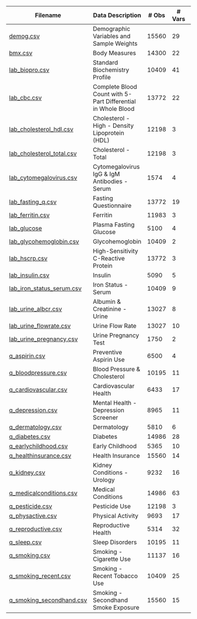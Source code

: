 Filename|Data Description| # Obs| # Vars|Documentation
--------|----------------|-------|-------|-------------
[demog.csv](https://raw.githubusercontent.com/NeuroDataDesign/ProgLearn_2021-2022/main/Tiffany_Chu/NHANES_Data/CSV/demog.csv)|Demographic Variables and Sample Weights|15560|29|[P_DEMO Doc](https://wwwn.cdc.gov/Nchs/Nhanes/2017-2018/P_DEMO.htm)
[bmx.csv](https://raw.githubusercontent.com/NeuroDataDesign/ProgLearn_2021-2022/main/Tiffany_Chu/NHANES_Data/CSV/bmx.csv)|Body Measures|14300|22|[P_BMX Doc](https://wwwn.cdc.gov/Nchs/Nhanes/2017-2018/P_BMX.htm)
[lab_biopro.csv](https://raw.githubusercontent.com/NeuroDataDesign/ProgLearn_2021-2022/main/Tiffany_Chu/NHANES_Data/CSV/lab_biopro.csv)|Standard Biochemistry Profile|10409|41|[P_BIOPRO.htm](https://wwwn.cdc.gov/Nchs/Nhanes/2017-2018/P_BIOPRO.htm)
[lab_cbc.csv](https://raw.githubusercontent.com/NeuroDataDesign/ProgLearn_2021-2022/main/Tiffany_Chu/NHANES_Data/CSV/lab_cbc.csv)|Complete Blood Count with 5-Part Differential in Whole Blood|13772|22|[P_HDL.htm](https://wwwn.cdc.gov/Nchs/Nhanes/2017-2018/P_HDL.htm)
[lab_cholesterol_hdl.csv](https://raw.githubusercontent.com/NeuroDataDesign/ProgLearn_2021-2022/main/Tiffany_Chu/NHANES_Data/CSV/lab_cholesterol_hdl.csv)|Cholesterol - High - Density Lipoprotein (HDL)|12198|3|[P_TCHOL.htm](https://wwwn.cdc.gov/Nchs/Nhanes/2017-2018/P_TCHOL.htm)
[lab_cholesterol_total.csv](https://raw.githubusercontent.com/NeuroDataDesign/ProgLearn_2021-2022/main/Tiffany_Chu/NHANES_Data/CSV/lab_cholesterol_total.csv)|Cholesterol - Total|12198|3|[P_CBC.htm](https://wwwn.cdc.gov/Nchs/Nhanes/2017-2018/P_CBC.htm)
[lab_cytomegalovirus.csv](https://raw.githubusercontent.com/NeuroDataDesign/ProgLearn_2021-2022/main/Tiffany_Chu/NHANES_Data/CSV/lab_cytomegalovirus.csv)|Cytomegalovirus IgG & IgM Antibodies - Serum|1574|4|[P_CMV.htm](https://wwwn.cdc.gov/Nchs/Nhanes/2017-2018/P_CMV.htm)
[lab_fasting_q.csv](https://raw.githubusercontent.com/NeuroDataDesign/ProgLearn_2021-2022/main/Tiffany_Chu/NHANES_Data/CSV/lab_fasting_q.csv)|Fasting Questionnaire|13772|19|[P_FASTQX.htm](https://wwwn.cdc.gov/Nchs/Nhanes/2017-2018/P_FASTQX.htm)
[lab_ferritin.csv](https://raw.githubusercontent.com/NeuroDataDesign/ProgLearn_2021-2022/main/Tiffany_Chu/NHANES_Data/CSV/lab_ferritin.csv)|Ferritin|11983|3|[P_FERTIN.htm](https://wwwn.cdc.gov/Nchs/Nhanes/2017-2018/P_FERTIN.htm)
[lab_glucose](https://raw.githubusercontent.com/NeuroDataDesign/ProgLearn_2021-2022/main/Tiffany_Chu/NHANES_Data/CSV/lab_glucose)|Plasma Fasting Glucose|5100|4|[P_GLU.htm](https://wwwn.cdc.gov/Nchs/Nhanes/2017-2018/P_GLU.htm)
[lab_glycohemoglobin.csv](https://raw.githubusercontent.com/NeuroDataDesign/ProgLearn_2021-2022/main/Tiffany_Chu/NHANES_Data/CSV/lab_glycohemoglobin.csv)|Glycohemoglobin|10409|2|[P_GHB.htm](https://wwwn.cdc.gov/Nchs/Nhanes/2017-2018/P_GHB.htm)
[lab_hscrp.csv](https://raw.githubusercontent.com/NeuroDataDesign/ProgLearn_2021-2022/main/Tiffany_Chu/NHANES_Data/CSV/lab_hscrp.csv)|High-Sensitivity C-Reactive Protein|13772|3|[P_HSCRP.htm](https://wwwn.cdc.gov/Nchs/Nhanes/2017-2018/P_HSCRP.htm)
[lab_insulin.csv](https://raw.githubusercontent.com/NeuroDataDesign/ProgLearn_2021-2022/main/Tiffany_Chu/NHANES_Data/CSV/lab_insulin.csv)|Insulin|5090|5|[P_INS.htm](https://wwwn.cdc.gov/Nchs/Nhanes/2017-2018/P_INS.htm)
[lab_iron_status_serum.csv](https://raw.githubusercontent.com/NeuroDataDesign/ProgLearn_2021-2022/main/Tiffany_Chu/NHANES_Data/CSV/lab_iron_status_serum.csv)|Iron Status - Serum|10409|9|[P_FETIB.htm](https://wwwn.cdc.gov/Nchs/Nhanes/2017-2018/P_FETIB.htm)
[lab_urine_albcr.csv](https://raw.githubusercontent.com/NeuroDataDesign/ProgLearn_2021-2022/main/Tiffany_Chu/NHANES_Data/CSV/lab_urine_albcr.csv)|Albumin & Creatinine - Urine|13027|8|[P_ALB_CR.htm](https://wwwn.cdc.gov/Nchs/Nhanes/2017-2018/P_ALB_CR.htm)
[lab_urine_flowrate.csv](https://raw.githubusercontent.com/NeuroDataDesign/ProgLearn_2021-2022/main/Tiffany_Chu/NHANES_Data/CSV/lab_urine_flowrate.csv)|Urine Flow Rate|13027|10|[P_UCFLOW.htm](https://wwwn.cdc.gov/Nchs/Nhanes/2017-2018/P_UCFLOW.htm)
[lab_urine_pregnancy.csv](https://raw.githubusercontent.com/NeuroDataDesign/ProgLearn_2021-2022/main/Tiffany_Chu/NHANES_Data/CSV/lab_urine_pregnancy.csv)|Urine Pregnancy Test|1750|2|[P_UCPREG.htm](https://wwwn.cdc.gov/Nchs/Nhanes/2017-2018/P_UCPREG.htm)
[q_aspirin.csv](https://raw.githubusercontent.com/NeuroDataDesign/ProgLearn_2021-2022/main/Tiffany_Chu/NHANES_Data/CSV/q_aspirin.csv)|Preventive Aspirin Use|6500|4|[P_RXQASA.htm](https://wwwn.cdc.gov/Nchs/Nhanes/2017-2018/P_RXQASA.htm)
[q_bloodpressure.csv](https://raw.githubusercontent.com/NeuroDataDesign/ProgLearn_2021-2022/main/Tiffany_Chu/NHANES_Data/CSV/q_bloodpressure.csv)|Blood Pressure & Cholesterol|10195|11|[P_BPQ.htm](https://wwwn.cdc.gov/Nchs/Nhanes/2017-2018/P_BPQ.htm)
[q_cardiovascular.csv](https://raw.githubusercontent.com/NeuroDataDesign/ProgLearn_2021-2022/main/Tiffany_Chu/NHANES_Data/CSV/q_cardiovascular.csv)|Cardiovascular Health|6433|17|[P_CDQ.htm](https://wwwn.cdc.gov/Nchs/Nhanes/2017-2018/P_CDQ.htm)
[q_depression.csv](https://raw.githubusercontent.com/NeuroDataDesign/ProgLearn_2021-2022/main/Tiffany_Chu/NHANES_Data/CSV/q_depression.csv)|Mental Health - Depression Screener|8965|11|[P_DPQ.htm](https://wwwn.cdc.gov/Nchs/Nhanes/2017-2018/P_DPQ.htm)
[q_dermatology.csv](https://raw.githubusercontent.com/NeuroDataDesign/ProgLearn_2021-2022/main/Tiffany_Chu/NHANES_Data/CSV/q_dermatology.csv)|Dermatology|5810|6|[P_DEQ.htm](https://wwwn.cdc.gov/Nchs/Nhanes/2017-2018/P_DEQ.htm)
[q_diabetes.csv](https://raw.githubusercontent.com/NeuroDataDesign/ProgLearn_2021-2022/main/Tiffany_Chu/NHANES_Data/CSV/q_diabetes.csv)|Diabetes|14986|28|[P_DIQ.htm](https://wwwn.cdc.gov/Nchs/Nhanes/2017-2018/P_DIQ.htm)
[q_earlychildhood.csv](https://raw.githubusercontent.com/NeuroDataDesign/ProgLearn_2021-2022/main/Tiffany_Chu/NHANES_Data/CSV/q_earlychildhood.csv)|Early Childhood|5365|10|[P_ECQ.htm](https://wwwn.cdc.gov/Nchs/Nhanes/2017-2018/P_ECQ.htm)
[q_healthinsurance.csv](https://raw.githubusercontent.com/NeuroDataDesign/ProgLearn_2021-2022/main/Tiffany_Chu/NHANES_Data/CSV/q_healthinsurance.csv)|Health Insurance|15560|14|[P_HIQ.htm](https://wwwn.cdc.gov/Nchs/Nhanes/2017-2018/P_HIQ.htm)
[q_kidney.csv](https://raw.githubusercontent.com/NeuroDataDesign/ProgLearn_2021-2022/main/Tiffany_Chu/NHANES_Data/CSV/q_kidney.csv)|Kidney Conditions - Urology|9232|16|[P_KIQ_U.htm](https://wwwn.cdc.gov/Nchs/Nhanes/2017-2018/P_KIQ_U.htm)
[q_medicalconditions.csv](https://raw.githubusercontent.com/NeuroDataDesign/ProgLearn_2021-2022/main/Tiffany_Chu/NHANES_Data/CSV/q_medicalconditions.csv)|Medical Conditions|14986|63|[P_MCQ.htm](https://wwwn.cdc.gov/Nchs/Nhanes/2017-2018/P_MCQ.htm)
[q_pesticide.csv](https://raw.githubusercontent.com/NeuroDataDesign/ProgLearn_2021-2022/main/Tiffany_Chu/NHANES_Data/CSV/q_pesticide.csv)|Pesticide Use|12198|3|[P_PUQMEC.htm](https://wwwn.cdc.gov/Nchs/Nhanes/2017-2018/P_PUQMEC.htm)
[q_physactive.csv](https://raw.githubusercontent.com/NeuroDataDesign/ProgLearn_2021-2022/main/Tiffany_Chu/NHANES_Data/CSV/q_physactive.csv)|Physical Activity|9693|17|[P_PAQ.htm](https://wwwn.cdc.gov/Nchs/Nhanes/2017-2018/P_PAQ.htm)
[q_reproductive.csv](https://raw.githubusercontent.com/NeuroDataDesign/ProgLearn_2021-2022/main/Tiffany_Chu/NHANES_Data/CSV/q_reproductive.csv)|Reproductive Health|5314|32|[P_RHQ.htm](https://wwwn.cdc.gov/Nchs/Nhanes/2017-2018/P_RHQ.htm)
[q_sleep.csv](https://raw.githubusercontent.com/NeuroDataDesign/ProgLearn_2021-2022/main/Tiffany_Chu/NHANES_Data/CSV/q_sleep.csv)|Sleep Disorders|10195|11|[P_SLQ.htm](https://wwwn.cdc.gov/Nchs/Nhanes/2017-2018/P_SLQ.htm)
[q_smoking.csv](https://raw.githubusercontent.com/NeuroDataDesign/ProgLearn_2021-2022/main/Tiffany_Chu/NHANES_Data/CSV/q_smoking.csv)|Smoking - Cigarette Use|11137|16|[P_SMQ.htm](https://wwwn.cdc.gov/Nchs/Nhanes/2017-2018/P_SMQ.htm)
[q_smoking_recent.csv](https://raw.githubusercontent.com/NeuroDataDesign/ProgLearn_2021-2022/main/Tiffany_Chu/NHANES_Data/CSV/q_smoking_recent.csv)|Smoking - Recent Tobacco Use|10409|25|[P_SMQRTU.htm](https://wwwn.cdc.gov/Nchs/Nhanes/2017-2018/P_SMQRTU.htm)
[q_smoking_secondhand.csv](https://raw.githubusercontent.com/NeuroDataDesign/ProgLearn_2021-2022/main/Tiffany_Chu/NHANES_Data/CSV/q_smoking_secondhand.csv)|Smoking - Secondhand Smoke Exposure|15560|15|[P_SMQSHS.htm](https://wwwn.cdc.gov/Nchs/Nhanes/2017-2018/P_SMQSHS.htm)

